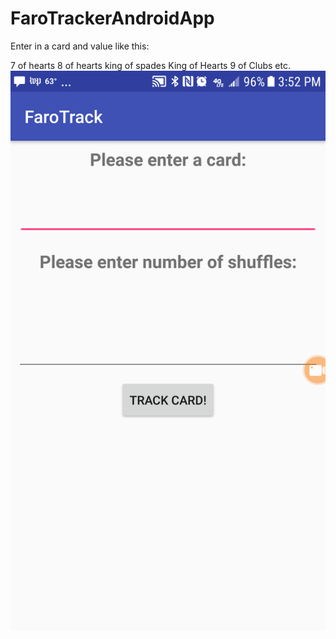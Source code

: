 # FaroTrackerAndroidApp

Enter in a card and value like this:

7 of hearts
8 of hearts
king of spades
King of Hearts
9 of Clubs
etc.
![Screenshot](Screenshot_20180303-155201.png)

